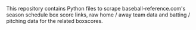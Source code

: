 This repository contains Python files to scrape baseball-reference.com's season schedule box score links, raw home / away team data and batting / pitching data for the related boxscores.
